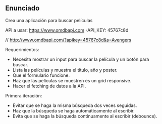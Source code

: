 ## Enunciado

Crea una aplicación para buscar películas

API a usar: https://www.omdbapi.com
-API_KEY: 45767c8d

// http://www.omdbapi.com/?apikey=45767c8d&s=Avengers

Requerimientos:

- Necesita mostrar un input para buscar la película y un botón para buscar.
- Lista las películas y muestra el título, año y poster.
- Que el formulario funcione.
- Haz que las películas se muestren es un grid responsive.
- Hacer el fetching de datos a la API.

Primera iteración:

- Evitar que se haga la misma búsqueda dos veces seguidas.
- Haz que la búsqueda se haga automáticamente al escribir.
- Evita que se haga la búsqueda continuamente al escribir (debounce).
